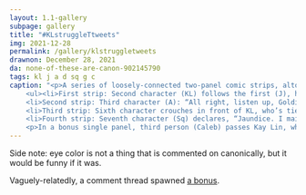 ```yaml
---
layout: 1.1-gallery
subpage: gallery
title: "#KLstruggleTtweets"
img: 2021-12-28
permalink: /gallery/klstruggletweets
drawnon: December 28, 2021
da: none-of-these-are-canon-902145790
tags: kl j a d sq g c
caption: "<p>A series of loosely-connected two-panel comic strips, altogether titled “some silly stuff from 2AM last night”. All feature Kay Lin (KL) and her yellow eyes.</p>
	<ul><li>First strip: Second character (KL) follows the first (J), humming the song <i>Turn around, bright eyes</i>. J: “You’re the one with glowstick irises.” KL: <i>“‘Glowstick’?”</i></li>
	<li>Second strip: Third character (A): “All right, listen up, Goldie—” [KL interrupts:] “‘Goldie’?? Where did <em>that</em> come from?” A: “What would you prefer, <i>“‘Starving Child’”</i>?” KL: “My <em>name</em> is an opti— <em>neither of those words are true</em>”</li>
	<li>Third strip: Sixth character crouches in front of KL, who’s tied to something. TA: “All right, what’s up with the yellow irises?” KL: “Bold question from someone with bright green… blue… cyan… aqua…? char…treuse…?” TA: “Take your time.” KL: “What do <em style='text-transform:uppercase; font-style:normal'>you</em> call th[em]” TA interrupts: “Wouldn’t <em>you</em> like to know.” (The hue of TA’s irises is inscrutable, like the rest of her.</li>
	<li>Fourth strip: Seventh character (Sq) declares, “Jaundice. I maintain my first assessment.” KL, sitting by: “Y’know what, I’m too f’d up to even argue.” Sq: “Woof.”</li></ul>
	<p>In a bonus single panel, third person (Caleb) passes Kay Lin, who’s face-down at a table, fists clenched. “Whoa-a-a,” says Caleb, snickering, “not lookin’ too hot there, are ya, <strong>egg yolk</strong>?”</p><p>Caption: “In that moment Caleb signed his death warrant.”</p>"
---
```

Side note: eye color is not a thing that is commented on canonically, but it would be funny if it was.

Vaguely-relatedly, a comment thread spawned <a href="https://sta.sh/0269qvjw1xe5" class="ext">a bonus</a>.